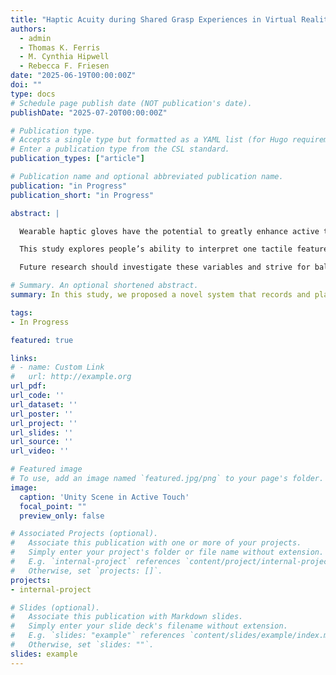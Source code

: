 ```yaml
---
title: "Haptic Acuity during Shared Grasp Experiences in Virtual Reality"
authors:
  - admin
  - Thomas K. Ferris
  - M. Cynthia Hipwell
  - Rebecca F. Friesen
date: "2025-06-19T00:00:00Z"
doi: ""
type: docs
# Schedule page publish date (NOT publication's date).
publishDate: "2025-07-20T00:00:00Z"

# Publication type.
# Accepts a single type but formatted as a YAML list (for Hugo requirements).
# Enter a publication type from the CSL standard.
publication_types: ["article"]

# Publication name and optional abbreviated publication name.
publication: "in Progress"
publication_short: "in Progress"

abstract: |

  Wearable haptic gloves have the potential to greatly enhance active touch experiences in virtual reality (VR). However, it remains unclear how well people can interpret glove-enabled virtual touch experiences when experienced passively; for example, when viewing a virtual hand perform autonomous actions while also feeling what the virtual hand feels via a haptic glove. Such a “haptic replay” scenario could enable people to share, revisit, or demonstrate touch-critical experiences, including medical palpation or fine manipulation of tools. 

  This study explores people’s ability to interpret one tactile feature, object size, when receiving touch feedback from a commercial haptic glove during either an active or passively-viewed grasp interaction. Although passive conditions resulted in poorer size acuity than during active touch, passive performance improved when participants mimicked the motion of the virtual hand, underscoring the role of proprioceptive feedback in grasp interpretation. In this work, men also outperformed women in object size discrimination, suggesting potential influences of glove ergonomics and size congruency between the real and virtual hand. 

  Future research should investigate these variables and strive for balanced gender representation to assess generalization across VR applications.

# Summary. An optional shortened abstract.
summary: In this study, we proposed a novel system that records and plays back VR experiences using the WEART TouchDIVER haptic glove, which provides localized 1 DOF force, vibration, and temperature feedback to each fingertip.

tags:
- In Progress

featured: true

links:
# - name: Custom Link
#   url: http://example.org
url_pdf: 
url_code: ''
url_dataset: ''
url_poster: ''
url_project: ''
url_slides: ''
url_source: ''
url_video: ''

# Featured image
# To use, add an image named `featured.jpg/png` to your page's folder. 
image:
  caption: 'Unity Scene in Active Touch'
  focal_point: ""
  preview_only: false

# Associated Projects (optional).
#   Associate this publication with one or more of your projects.
#   Simply enter your project's folder or file name without extension.
#   E.g. `internal-project` references `content/project/internal-project/index.md`.
#   Otherwise, set `projects: []`.
projects:
- internal-project

# Slides (optional).
#   Associate this publication with Markdown slides.
#   Simply enter your slide deck's filename without extension.
#   E.g. `slides: "example"` references `content/slides/example/index.md`.
#   Otherwise, set `slides: ""`.
slides: example
---
```


<!-- This work is driven by the results in my [previous paper](/publication/conference-paper/) on LLMs.

{{% callout note %}}
Create your slides in Markdown - click the *Slides* button to check out the example.
{{% /callout %}}

Add the publication's **full text** or **supplementary notes** here. You can use rich formatting such as including [code, math, and images](https://docs.hugoblox.com/content/writing-markdown-latex/). -->
